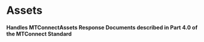 # Assets
#### Handles MTConnectAssets Response Documents described in **Part 4.0 of the MTConnect Standard**

